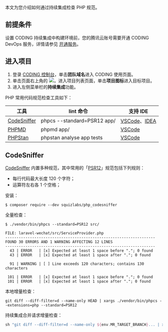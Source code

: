 本文为您介绍如何通过持续集成检查 PHP 规范。

## 前提条件
设置 CODING 持续集成中构建环境前，您的腾讯云账号需要开通 CODING DevOps 服务，详情请参见 [开通服务](https://cloud.tencent.com/document/product/1115/37268)。

## 进入项目
1. 登录 [CODING 控制台](https://console.cloud.tencent.com/coding)，单击**团队域名**进入 CODING 使用页面。
2. 单击页面右上角的 <img src ="https://main.qcloudimg.com/raw/d94a8e60dd3a41d0af07d72ae0e9d70e.png" style ="margin:0">，进入项目列表页面，单击**项目图标**进入目标项目。
3.  进入左侧菜单栏的**持续集成**功能。

PHP 常用代码规范检查工具如下：

工具 | lint 命令 | 支持 IDE
----|----------|----------------
[CodeSniffer](https://github.com/squizlabs/PHP_CodeSniffer) | phpcs --standard=PSR12 app/ | [VSCode](https://marketplace.visualstudio.com/items?itemName=wongjn.php-sniffer)、[IDEA](https://plugins.jetbrains.com/plugin/6610-php)
[PHPMD](https://github.com/phpmd/phpmd) | phpmd app/ | [VSCode](https://marketplace.visualstudio.com/items?itemName=ecodes.vscode-phpmd)
[PHPStan](https://github.com/phpstan/phpstan) | phpstan analyse app tests | [VSCode](https://marketplace.visualstudio.com/items?itemName=calsmurf2904.vscode-phpstan)

## CodeSniffer

[CodeSniffer](https://github.com/squizlabs/PHP_CodeSniffer) 内置多种规范，其中常用的「[PSR12](https://www.php-fig.org/psr/psr-12/)」规范包括下列规则：

-   每行代码最大长度 120 个字符；
-   运算符左右各 1 个空格；

安装：

```shell
$ composer require --dev squizlabs/php_codesniffer
```

全量检查：

```shell
$ ./vendor/bin/phpcs --standard=PSR12 src/

FILE: laravel-wechat/src/ServiceProvider.php
-------------------------------------------------------------------
FOUND 30 ERRORS AND 1 WARNING AFFECTING 12 LINES
-------------------------------------------------------------------
  43 | ERROR   | [x] Expected at least 1 space before "."; 0 found
  43 | ERROR   | [x] Expected at least 1 space after "."; 0 found

  91 | WARNING | [ ] Line exceeds 120 characters; contains 130 characters

 101 | ERROR   | [x] Expected at least 1 space before "."; 0 found
 101 | ERROR   | [x] Expected at least 1 space after "."; 0 found
```

本地增量检查：

```shell
git diff --diff-filter=d --name-only HEAD | xargs ./vendor/bin/phpcs --extensions=php --standard=PSR12
```

持续集成合并请求增量检查：

```groovy
sh "git diff --diff-filter=d --name-only ${env.MR_TARGET_BRANCH}... | xargs ./vendor/bin/phpcs --extensions=php --standard=PSR12"
```
